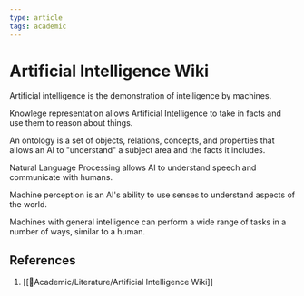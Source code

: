 ```yaml
---
type: article
tags: academic
---
```


# Artificial Intelligence Wiki

Artificial intelligence is the demonstration of intelligence by machines.

Knowlege representation allows Artificial Intelligence to take in facts and use them to reason about things.

An ontology is a set of objects, relations, concepts, and properties that allows an AI to "understand" a subject area and the facts it includes.

Natural Language Processing allows AI to understand speech and communicate with humans.

Machine perception is an AI's ability to use senses to understand aspects of the world.

Machines with general intelligence can perform a wide range of tasks in a number of ways, similar to a human.

## References
1. [[🧪Academic/Literature/Artificial Intelligence Wiki]]